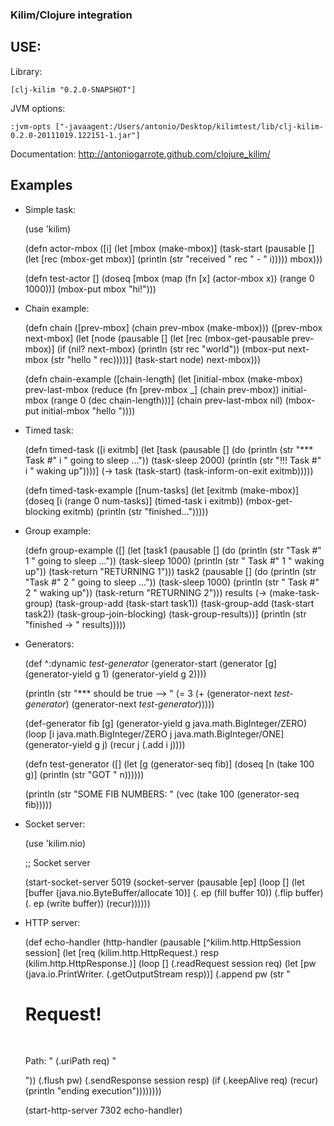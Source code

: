 ### Kilim/Clojure integration

## USE:

Library:

    [clj-kilim "0.2.0-SNAPSHOT"]

JVM options:

    :jvm-opts ["-javaagent:/Users/antonio/Desktop/kilimtest/lib/clj-kilim-0.2.0-20111019.122151-1.jar"]

Documentation: http://antoniogarrote.github.com/clojure_kilim/

## Examples

 - Simple task:

   (use 'kilim)

   (defn actor-mbox
     ([i] (let [mbox (make-mbox)]
            (task-start (pausable [] (let [rec (mbox-get mbox)]
                                       (println (str "received " rec " - " i)))))
            mbox)))
    
   (defn test-actor []
     (doseq [mbox (map (fn [x] (actor-mbox x)) (range 0 1000))]
       (mbox-put  mbox "hi!")))

  - Chain example:

    (defn chain
      ([prev-mbox]
         (chain prev-mbox (make-mbox)))
      ([prev-mbox next-mbox]
         (let [node (pausable []
                              (let [rec (mbox-get-pausable prev-mbox)]
                                (if (nil? next-mbox)
                                  (println (str rec "world"))
                                  (mbox-put next-mbox (str "hello " rec)))))]
           (task-start node)
           next-mbox)))
     
    (defn chain-example
      ([chain-length]
         (let [initial-mbox (make-mbox)
               prev-last-mbox (reduce (fn [prev-mbox _] (chain prev-mbox))
                                      initial-mbox
                                      (range 0 (dec chain-length)))]
           (chain prev-last-mbox nil)
           (mbox-put initial-mbox "hello "))))

  - Timed task:

    (defn timed-task
      ([i exitmb]
         (let [task (pausable [] (do (println (str "*** Task #" i " going to sleep ..."))
                                     (task-sleep 2000)
                                     (println (str "!!! Task #" i " waking up"))))]
           (-> task (task-start) (task-inform-on-exit  exitmb)))))
     
    (defn timed-task-example
      ([num-tasks]
         (let [exitmb (make-mbox)]
           (doseq [i (range 0 num-tasks)]
             (timed-task i exitmb))
           (mbox-get-blocking exitmb)
           (println (str "finished...")))))

  - Group example:

    (defn group-example
      ([]
         (let [task1 (pausable [] (do (println (str "Task #" 1 " going to sleep ..."))
                                      (task-sleep 1000)
                                      (println (str "           Task #" 1 " waking up"))
                                      (task-return "RETURNING 1")))
               task2 (pausable [] (do (println (str "Task #" 2 " going to sleep ..."))
                                      (task-sleep 1000)
                                      (println (str "           Task #" 2 " waking up"))
                                      (task-return "RETURNING 2")))
               results (-> (make-task-group)
                           (task-group-add (task-start task1))
                           (task-group-add (task-start task2))
                           (task-group-join-blocking)
                           (task-group-results))]
           (println (str "finished -> " results)))))

  - Generators:

    (def ^:dynamic *test-generator* (generator-start  (generator [g] (generator-yield g 1) (generator-yield g 2))))
     
    (println (str "*** should be true --> "
                  (= 3 (+ (generator-next *test-generator*)
                          (generator-next *test-generator*)))))
     
     
    (def-generator fib [g]
      (generator-yield g java.math.BigInteger/ZERO)
      (loop [i java.math.BigInteger/ZERO
             j java.math.BigInteger/ONE]
        (generator-yield g j)
        (recur j (.add i j))))
     
    (defn test-generator
      ([] (let [g (generator-seq fib)]
            (doseq [n (take 100 g)]
              (println (str "GOT " n))))))
     
    (println (str "SOME FIB NUMBERS: " (vec (take 100 (generator-seq fib)))))

 - Socket server:

    (use 'kilim.nio)
     
    ;; Socket server
     
    (start-socket-server 5019
                         (socket-server (pausable [ep]
                                                  (loop []
                                                    (let [buffer (java.nio.ByteBuffer/allocate 10)]
                                                      (. ep (fill buffer 10))
                                                      (.flip buffer)
                                                      (. ep (write buffer))
                                                      (recur))))))

 - HTTP server:

    (def echo-handler
      (http-handler (pausable [^kilim.http.HttpSession session]
                              (let [req (kilim.http.HttpRequest.)
                                    resp (kilim.http.HttpResponse.)]
                                (loop []
                                  (.readRequest session req)
                                  (let [pw (java.io.PrintWriter. (.getOutputStream resp))]
                                    (.append pw (str "<html><body><h1>Request!</h1> <br/> <p>Path: " (.uriPath req) "</p></body></html>"))
                                    (.flush pw)
                                    (.sendResponse session resp)
                                    (if (.keepAlive req)
                                      (recur)
                                      (println "ending execution"))))))))
     
    (start-http-server 7302  echo-handler)
